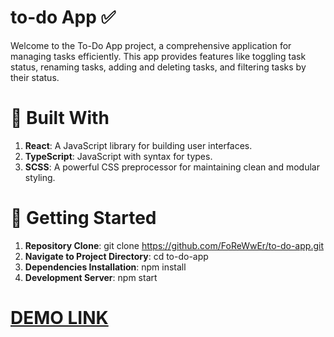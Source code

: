 # to-do App ✅
Welcome to the To-Do App project, a comprehensive application for managing tasks efficiently. 
This app provides features like toggling task status, renaming tasks, adding and deleting tasks, and filtering tasks by their status.

# 🌟 Built With
1) **React**: A JavaScript library for building user interfaces.
2) **TypeScript**: JavaScript with syntax for types.
3) **SCSS**: A powerful CSS preprocessor for maintaining clean and modular styling.

# 🚀 Getting Started
1) **Repository Clone**: git clone https://github.com/FoReWwEr/to-do-app.git
2) **Navigate to Project Directory**: cd to-do-app
3) **Dependencies Installation**: npm install
4) **Development Server**: npm start

# [DEMO LINK](https://forewwer.github.io/to-do-app/)
